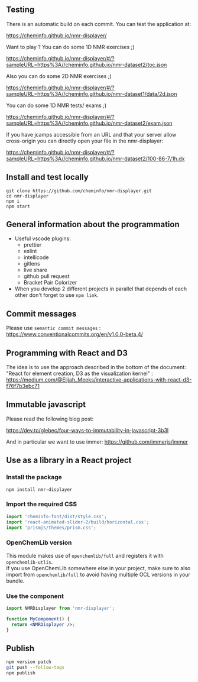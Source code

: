## Testing

There is an automatic build on each commit. You can test the application at:

https://cheminfo.github.io/nmr-displayer/

Want to play ? You can do some 1D NMR exercises ;)

https://cheminfo.github.io/nmr-displayer/#/?sampleURL=https%3A//cheminfo.github.io/nmr-dataset2/toc.json

Also you can do some 2D NMR exercises ;)

https://cheminfo.github.io/nmr-displayer/#/?sampleURL=https%3A//cheminfo.github.io/nmr-dataset1/data/2d.json

You can do some 1D NMR tests/ exams ;)

https://cheminfo.github.io/nmr-displayer/#/?sampleURL=https%3A//cheminfo.github.io/nmr-dataset2/exam.json

If you have jcamps accessible from an URL and that your server allow cross-origin you can directly open your file in the nmr-displayer:

https://cheminfo.github.io/nmr-displayer/#/?sampleURL=https%3A//cheminfo.github.io/nmr-dataset2/100-86-7/1h.dx

## Install and test locally

```
git clone https://github.com/cheminfo/nmr-displayer.git
cd nmr-displayer
npm i
npm start
```

## General information about the programmation

- Useful vscode plugins:
  - prettier
  - eslint
  - intellicode
  - gitlens
  - live share
  - github pull request
  - Bracket Pair Colorizer
- When you develop 2 different projects in parallel that depends of each other don't forget to use `npm link`.

## Commit messages

Please use `semantic commit messages` : https://www.conventionalcommits.org/en/v1.0.0-beta.4/

## Programming with React and D3

The idea is to use the approach described in the bottom of the document:
"React for element creation, D3 as the visualization kernel" :
https://medium.com/@Elijah_Meeks/interactive-applications-with-react-d3-f76f7b3ebc71

## Immutable javascript

Please read the following blog post:

https://dev.to/glebec/four-ways-to-immutability-in-javascript-3b3l

And in particular we want to use immer: https://github.com/immerjs/immer

## Use as a library in a React project

### Install the package

```console
npm install nmr-displayer
```

### Import the required CSS

```js
import 'cheminfo-font/dist/style.css';
import 'react-animated-slider-2/build/horizontal.css';
import 'prismjs/themes/prism.css';
```

### OpenChemLib version

This module makes use of `openchemlib/full` and registers it with `openchemlib-utlis`.  
If you use OpenChemLib somewhere else in your project, make sure to also import
from `openchemlib/full` to avoid having multiple OCL versions in your bundle.

### Use the component

```jsx
import NMRDisplayer from 'nmr-displayer';

function MyComponent() {
  return <NMRDisplayer />;
}
```

## Publish

```bash
npm version patch
git push --follow-tags
npm publish
```
